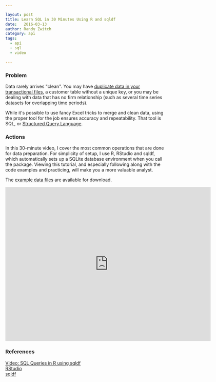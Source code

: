 ```yaml
---

layout: post
title: Learn SQL in 30 Minutes Using R and sqldf
date:   2016-03-13
author: Randy Zwitch
category: api
tags:
  - api
  - sql
  - video

---
```


### Problem
Data rarely arrives "clean". You may have [duplicate data in your transactional files](http://analyticsplaybook.org/api/python_identify_duplicate_data.html), a customer table without a unique key, or you may be dealing with data that has no firm relationship (such as several time series datasets for overlapping time periods).

While it's possible to use fancy Excel tricks to merge and clean data, using the proper tool for the job ensures accuracy and repeatability. That tool is SQL, or [Structured Query Language](https://en.wikipedia.org/wiki/SQL).

### Actions

In this 30-minute video, I cover the most common operations that are done for data preparation. For simplicity of setup, I use R, RStudio and sqldf, which automatically sets up a SQLite database environment when you call the package. Viewing this tutorial, and especially following along with the code examples and practicing, will make you a more valuable analyst.

The [example data files](http://randyzwitch.com/wp-content/uploads/2013/11/r-sql-demo-files.zip) are available for download.

<iframe width="640" height="480" src="https://www.youtube.com/embed/s2oTUsAJfjI" frameborder="0" allowfullscreen>
</iframe>

### References
[Video: SQL Queries in R using sqldf](http://randyzwitch.com/sqldf-package-r/)<br>
[RStudio](https://www.rstudio.com/)<br>
[sqldf](https://github.com/ggrothendieck/sqldf)<br>
